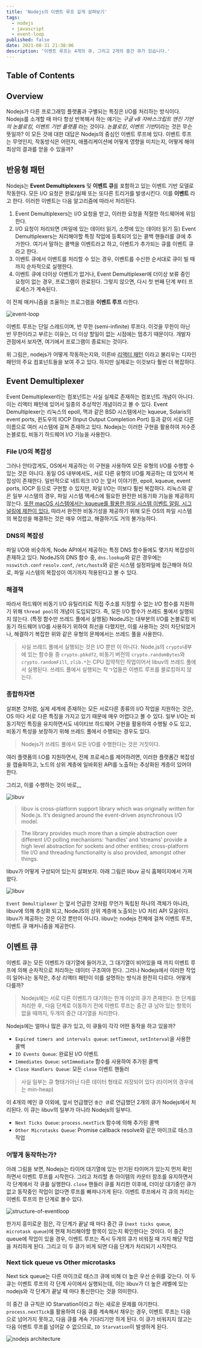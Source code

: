 ```yaml
---
title: 'Nodejs의 이벤트 루프 깊게 살펴보기'
tags:
  - nodejs
  - javascript
  - event-loop
published: false
date: 2021-08-31 21:38:06
description: '이벤트 루프는 4개의 큐, 그리고 2개의 중간 큐가 있습니다.'
---
```


## Table of Contents

## Overview

Nodejs가 다른 프로그래밍 플랫폼과 구별되는 특징은 I/O를 처리하는 방식이다. Nodejs를 소개할 때 마다 항상 반복해서 하는 얘기는 _구글 v8 자바스크립트 엔진 기반의 논블로킹, 이벤트 기반 플랫폼_ 라는 것이다. _논블로킹_, *이벤트 기반*이라는 것은 무슨 뜻일까? 이 모든 것에 대한 대답은 Nodejs의 중심인 이벤트 루프에 있다. 이벤트 루프는 무엇인지, 작동방식은 어떤지, 애플리케이션에 어떻게 영향을 미치는지, 어떻게 해야 최상의 결과를 얻을 수 있을까?

## 반응형 패턴

Nodejs는 **Event Demultiplexers** 및 **이벤트 큐**를 포함하고 있는 이벤트 기반 모델로 작동한다. 모든 I/O 요청은 완료/실패 또는 또다른 트리거를 발생시킨다. 이를 **이벤트** 라고 한다. 이러한 이벤트는 다음 알고리즘에 따라서 처리된다.

1. Event Demultiplexers는 I/O 요청을 받고, 이러한 요청을 적절한 하드웨어에 위임한다.
2. I/O 요청이 처리되면 (파일에 있는 데이터 읽기, 소켓에 있는 데이터 읽기 등) Event Demultiplexers는 처리해야할 특정 작업에 등록되어 있는 콜백 핸들러를 큐에 추가한다. 여기서 말하는 콜백을 이벤트라고 하고, 이벤트가 추가되는 큐를 이벤트 큐라고 한다.
3. 이벤트 큐에서 이벤트를 처리할 수 있는 경우, 이벤트를 수신한 순서대로 큐이 빌 때 까지 순차적으로 실행한다.
4. 이벤트 큐에 더이상 이벤트가 없거나, Event Demultiplexer에 더이상 보류 중인 요청이 없는 경우, 프로그램이 완료된다. 그렇지 않으면, 다시 첫 번째 단계 부터 프로세스가 계속된다.

이 전체 매커니즘을 조율하는 프로그램을 **이벤트 루프** 라한다.

![event-loop](https://miro.medium.com/max/1122/1*3fzASvL5gFrSC64hHKzQOQ.jpeg)

이벤트 루프는 단일 스레드이며, 반 무한 (semi-infinite) 루프다. 이것을 무한이 아닌 반 무한이라고 부르는 이유는, 더 이상 할일이 없는 시점에는 멈추기 때문이다. 개발자 관점에서 보자면, 여기에서 프로그램이 종료되는 것이다.

위 그림은, nodejs가 어떻게 작동하는지와, 이른바 [리액터 패턴](https://ko.wikipedia.org/wiki/%EB%B0%98%EC%9D%91%EC%9E%90_%ED%8C%A8%ED%84%B4) 이라고 불리우는 디자인 패턴의 주요 컴포넌트들을 보여 주고 있다. 하지만 실제로는 이것보다 훨씬 더 복잡하다.

## Event Demultiplexer

Event Demultiplexer라는 컴포넌트는 사실 실제로 존재하는 컴포넌트 개념이 아니다. 이는 리액터 패턴에 있어서 일종의 추상적인 개념이라고 볼 수 있다. Event Demultiplexer는 리눅스의 epoll, 맥과 같은 BSD 시스템에서는 kqueue, Solaris의 event ports, 윈도우의 IOCP (Input Output Completion Port) 등과 같이 서로 다른 이름으로 여러 시스템에 걸쳐 존재하고 있다. Nodejs는 이러한 구현을 활용하여 저수준 논블로킹, 비동기 하드웨어 I/O 기능을 사용한다.

### File I/O의 복잡성

그러나 안타깝게도, OS에서 제공하는 이 구현을 사용하여 모든 유형의 I/O를 수행할 수 있는 것은 아니다. 동일 OS 내부에서도, 서로 다른 유형의 I/O를 제공하는 데 있어서 복잡성이 존재한다. 일반적으로 네트워크 I/O 는 앞서 이야기한, epoll, kqueue, event ports, IOCP 등으로 구현할 수 있지만, 파일 I/O는 이보다 훨씬 복잡하다. 리눅스와 같은 일부 시스템의 경우, 파일 시스템 액세스에 필요한 완전한 비동기화 기능을 제공하지 않는다. [또한 macOS 시스템에서는 kqueue를 활용한 파일 시스템 이벤트 알림, 시그널링에 제한이 있다.](http://blog.libtorrent.org/2012/10/asynchronous-disk-io/) 따라서 완전한 비동기성을 제공하기 위해 모든 OS의 파일 시스템의 복잡성을 해결하는 것은 매우 어렵고, 해결하기도 거의 불가능하다.

### DNS의 복잡성

파일 I/O와 비슷하게, Node API에서 제공하는 특정 DNS 함수들에도 몇가지 복잡성이 존재하고 있다. NodeJS의 DNS 함수 중, `dns.lookup`와 같은 경우에는 `nsswitch.conf` `resolv.conf`, `/etc/hosts`와 같은 시스템 설정파일에 접근해야 하므로, 파일 시스템의 복잡성이 여기까지 적용된다고 볼 수 있다.

### 해결책

따라서 하드웨어 비동기 I/O 유틸리티로 직접 주소를 지정할 수 없는 I/O 함수를 지원하기 위해 `thread pool`의 개념이 도입되었다. 즉, 모든 I/O 함수가 쓰레드 풀에서 실행되지 않는다. (특정 함수만 쓰레드 풀에서 실행됨) NodeJS는 대부분의 I/O를 논블로킹 비동기 하드웨어 I/O를 사용하기 위하여 최선을 다했지만, 이를 사용하는 것이 차단되었거나, 해결하기 복잡한 위와 같은 유형의 문제에서는 쓰레드 풀을 사용한다.

> 사실 쓰레드 풀에서 실행되는 것은 I/O 뿐만 이 아니다. Node.js의 `crypto`내부에 있는 함수들 중 `crypto.pbkdf2`, 비동기 버전의 `crypto.randomBytes`와 `crypto.randomFill`, `zlib.*`는 CPU 집약적인 작업이어서 libuv의 쓰레드 풀에서 실행된다. 쓰레드 풀에서 실행되는 작ㄱ업들은 이벤트 루프를 블로킹하지 않는다.

### 종합하자면

살펴본 것처럼, 실제 세계에 존재하는 모든 서로다른 종류의 I/O 작업을 지원하는 것은, OS 마다 서로 다른 특징을 가지고 있기 때문에 매우 어렵다고 볼 수 있다. 일부 I/O는 비동기적인 특징을 유지하면서도 네이티브 하드웨어 구현을 활용하여 수행될 수도 있고, 비동기 특성을 보장하기 위해 쓰레드 풀에서 수행되는 경우도 있다.

> Nodejs가 쓰레드 풀에서 모든 I/O를 수행한다는 것은 거짓이다.

여러 플랫폼의 I.O를 지원하면서, 전체 프로세스를 제어하려면, 이러한 플랫폼간 복잡성을 캡슐화하고, 노드의 상위 계층에 일바회된 API를 노출하는 추상화된 계층이 있어야 한다.

그리고, 이를 수행하는 것이 바로,,,

![libuv](https://miro.medium.com/max/1400/1*PCRWGXEGI_bF2Rb3JxxBSg.png)

> libuv is cross-platform support library which was originally written for Node.js. It’s designed around the event-driven asynchronous I/O model.

> The library provides much more than a simple abstraction over different I/O polling mechanisms: ‘handles’ and ‘streams’ provide a high level abstraction for sockets and other entities; cross-platform file I/O and threading functionality is also provided, amongst other things.

libuv가 어떻게 구성되어 있는지 살펴보자. 아래 그림은 libuv 공식 홈페이지에서 가져왔다.

![libuv](http://docs.libuv.org/en/v1.x/_images/architecture.png)

`Event Demultiplexer` 는 앞서 언급한 것처럼 무언가 독립된 하나의 객체가 아니라, libuv에 의해 추상화 되고, NodeJS의 상위 계층에 노출되는 I/O 처리 API 모음이다. libuv가 제공하는 것은 이것 뿐만이 아니다. libuv는 nodejs 전체에 걸쳐 이벤트 루프, 이벤트 큐 매커니즘을 제공한다.

## 이벤트 큐

이벤트 큐는 모든 이벤트가 대기열에 들어가고, 그 대기열이 비어있을 때 까지 이벤트 루프에 의해 순차적으로 처리하는 데이터 구조여야 한다. 그러나 Nodejs에서 이러한 작업이 일어나는 동작은, 추상 리액터 패턴이 이를 설명하는 방식과 완전히 다르다. 어떻게 다를까?

> Nodejs에는 서로 다른 이벤트가 대기하는 한개 이상의 큐가 존재한다. 한 단계를 처리한 후, 다음 단계로 이동하기 전에 이벤트 루프는 중간 큐 남아 있는 항목이 없을 때까지, 두개의 중간 대기열을 처리한다.

Nodejs에는 얼마나 많은 큐가 있고, 이 큐들이 각각 어떤 동작을 하고 있을까?

- `Expired timers and intervals queue`: `setTimeout`, `setInterval`을 사용한 콜백
- `IO Events Queue`: 완료된 I/O 이벤트
- `Immediates Queue`: `setImmediate` 함수를 사용하여 추가된 콜백
- `Close Handlers Queue`: 모든 `close` 이벤트 핸들러

> 사실 일부는 큐 형태가아닌 다른 데이터 형태로 저장되어 있다 (타이머의 경우에는 min-heap)

이 4개의 메인 큐 이외에, 앞서 언급했던 `중간 큐`로 언급했던 2개의 큐가 Nodejs에서 처리된다. 이 큐는 libuv의 일부가 아니라 Nodejs의 일부다.

- `Next Ticks Queue`: `process.nextTick` 함수에 의해 추가된 콜백
- `Other Microtasks Queue`: Promise callback resolve와 같은 마이크로 태스크 작업

### 어떻게 동작하는가?

아래 그림을 보면, Nodejs는 타이머 대기열에 있는 만기된 타이머가 있는지 먼저 확인하면서 이벤트 루프를 시작한다. 그리고 처리할 총 아이템의 카운터 참조를 유지하면서 각 단계에서 각 큐를 실행한다. `close` 핸들러 큐를 처리한 이후에, 더이상 대기중인 큐가 없고 동작중인 작업이 없다면 루프를 빠져나가게 된다. 이벤트 루프에서 각 큐의 처리는 이벤트 루프의 한 단계로 볼수 있다.

![structure-of-eventloop](https://miro.medium.com/max/2000/1*2yXbhvpf1kj5YT-m_fXgEQ.png)

한가지 흥미로운 점은, 각 단계가 끝날 때 마다 중간 큐 (`next ticks queue`, `microtask queue`)에 현재 처리해야할 항목이 있는지 확인한다는 것이다. 이 중간 queue에 작업이 있을 경우, 이벤트 루프는 즉시 두개의 큐가 비워질 때 가지 해당 작업을 처리하게 된다. 그리고 이 두 큐가 비게 되면 다음 단계가 처리되기 시작한다.

### Next tick queue vs Other microtasks

Next tick queue는 다른 마이크로 태스크 큐에 비해 더 높은 우선 순위를 갖는다. 이 두 큐는 이벤트 루프의 각 단계 사이에서 실행되는데, 이는 libuv가 더 높은 레벨에 있는 nodejs와 각 단계가 끝날 때 마다 통신한다는 것을 의미한다.

이 중간 큐 규칙은 IO Starvation이라고 하는 새로운 문제를 야기한다. `process.nextTick`를 활용하여 다음 큐를 계속해서 채우는 경우, 이벤트 루프는 다음 으로 넘어가지 못하고, 다음 큐를 계속 기다리기만 하게 된다. 이 큐가 비워지지 않고는 다음 이벤트 루프를 넘어갈 수 없으므로, `IO Starvation`이 발생하게 된다.

![nodejs architecture](https://miro.medium.com/max/1400/1*-0Sa0i_g-gcL9sJqvecKEw.png)

